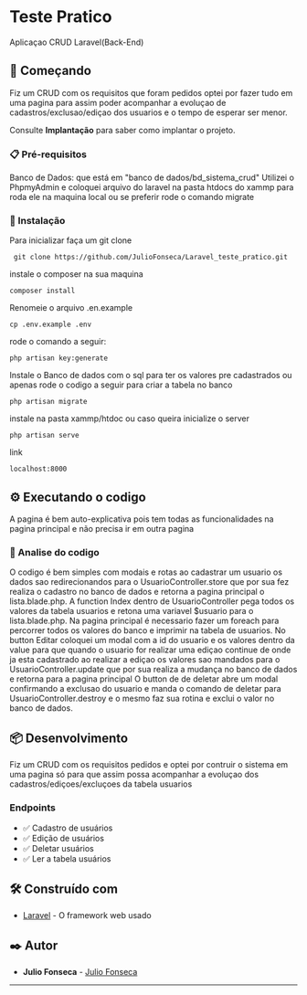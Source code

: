 
# Teste Pratico

Aplicaçao CRUD Laravel(Back-End)

## 🚀 Começando

Fiz um CRUD com os requisitos que foram pedidos optei por fazer
tudo em uma pagina para assim poder acompanhar 
a evoluçao de cadastros/exclusao/ediçao dos usuarios 
e o tempo de esperar ser menor.

Consulte **Implantação** para saber como implantar o projeto.

### 📋 Pré-requisitos

Banco de Dados: que está em "banco de dados/bd_sistema_crud"
    Utilizei o PhpmyAdmin e coloquei arquivo do laravel 
    na pasta htdocs do xammp para roda ele na maquina local
    ou se preferir rode o comando migrate


### 🔧 Instalação

Para inicializar faça um git clone

```
 git clone https://github.com/JulioFonseca/Laravel_teste_pratico.git
```
instale o composer na sua maquina

```
composer install
```
Renomeie o arquivo .en.example

```
cp .env.example .env 
```

rode o comando a seguir:

```
php artisan key:generate
```

Instale o Banco de dados com o sql para ter os valores pre cadastrados
ou apenas rode o codigo a seguir para criar a tabela no banco

```
php artisan migrate
```
instale na pasta xammp/htdoc ou caso queira inicialize o server

```
php artisan serve
```
link

```
localhost:8000
```

## ⚙️ Executando o codigo

A pagina é bem auto-explicativa pois tem todas as 
funcionalidades na pagina principal e não precisa ir em outra pagina

### 🔩 Analise do codigo

O codigo é bem simples com modais e rotas
ao cadastrar um usuario os dados sao redirecionandos
para o UsuarioController.store que por sua fez realiza o cadastro 
no banco de dados e retorna a pagina principal o lista.blade.php.
A function Index dentro de UsuarioController pega todos os valores da
tabela usuarios e retona uma variavel $usuario para o lista.blade.php.
Na pagina principal é necessario fazer um foreach para percorrer todos os
valores do banco e imprimir na tabela de usuarios.
No button Editar coloquei um modal com a id do usuario e os valores dentro da value
para que quando o usuario for realizar uma ediçao continue de onde ja esta cadastrado
ao realizar a ediçao os valores sao mandados para o UsuarioController.update que por sua 
realiza a mudança no banco de dados e retorna para a pagina principal
O button de de deletar abre um modal confirmando a exclusao do usuario e manda o comando de 
deletar para UsuarioController.destroy e o mesmo faz sua rotina e exclui o valor no banco de dados. 

## 📦 Desenvolvimento

Fiz um CRUD com os requisitos pedidos 
e optei por contruir o sistema em uma pagina só
para que assim possa acompanhar a evoluçao dos
cadastros/ediçoes/excluçoes da tabela usuarios

### Endpoints

- ✅ Cadastro de usuários
- ✅ Edição de usuários
- ✅ Deletar usuários
- ✅ Ler a tabela usuários

## 🛠️ Construído com

* [Laravel](https://laravel.com/docs/8.x) - O framework web usado

## ✒️ Autor

* **Julio Fonseca**  - [Julio Fonseca](https://github.com/JulioFonseca)

---
